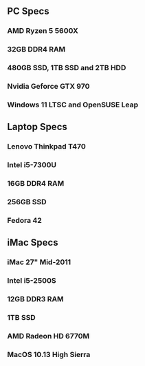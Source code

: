 <!---
squibbywastaken/squibbywastaken is a ✨ special ✨ repository because its `README.md` (this file) appears on your GitHub profile.
You can click the Preview link to take a look at your changes.
--->

## PC Specs
### AMD Ryzen 5 5600X
### 32GB DDR4 RAM
### 480GB SSD, 1TB SSD and 2TB HDD
### Nvidia Geforce GTX 970
### Windows 11 LTSC and OpenSUSE Leap

## Laptop Specs
### Lenovo Thinkpad T470
### Intel i5-7300U
### 16GB DDR4 RAM
### 256GB SSD
### Fedora 42

## iMac Specs
### iMac 27" Mid-2011
### Intel i5-2500S
### 12GB DDR3 RAM
### 1TB SSD
### AMD Radeon HD 6770M
### MacOS 10.13 High Sierra
